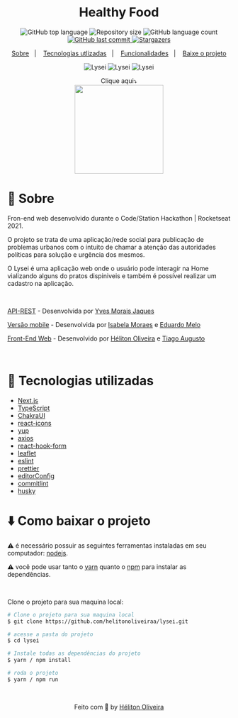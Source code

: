 <h1 align="center">
  Healthy Food
</h1>

<p align="center">
  <img alt="GitHub top language" src="https://img.shields.io/github/languages/top/helitonoliveiraa/lysei.svg?color=%236A37FF">

  <img alt="Repository size" src="https://img.shields.io/github/repo-size/helitonoliveiraa/lysei.svg?color=%236A37FF">

  <img alt="GitHub language count" src="https://img.shields.io/github/languages/count/helitonoliveiraa/lysei?color=%236A37FF">

  <a href="https://github.com/helitonoliveiraa/lysei?/commits/master">
    <img alt="GitHub last commit" src="https://img.shields.io/github/last-commit/helitonoliveiraa/lysei??color=%236A37FF">
  </a>

  <a href="https://github.com/helitonoliveiraa/lysei/stargazers" >
    <img alt="Stargazers" src="https://img.shields.io/github/stars/helitonoliveiraa/lysei?style=social" />
  </a>
</p>

<p align="center">
  <a href="#memo-sobre">Sobre</a>&nbsp;&nbsp;&nbsp;|&nbsp;&nbsp;&nbsp;
  <a href="#wrench-tecnologias-utilizadas">Tecnologias utlizadas</a>&nbsp;&nbsp;&nbsp;|&nbsp;&nbsp;&nbsp;
  <a href="#funcionalidades">Funcionalidades</a>&nbsp;&nbsp;&nbsp;|&nbsp;&nbsp;&nbsp;
  <a href="#arrowdown-como-baixar-o-projeto">Baixe o projeto</a>
</p>
<p align="center">
  <img src="https://res.cloudinary.com/dzn5ixmhq/image/upload/v1624240947/lysei/image_2_iqtp52.png" alt="Lysei">

  <img src="https://res.cloudinary.com/dzn5ixmhq/image/upload/v1624240958/lysei/image_1_kescmz.png" alt="Lysei">

  <img src="https://res.cloudinary.com/dzn5ixmhq/image/upload/v1624240958/lysei/image_3_tox5c8.png" alt="Lysei">
</p>

<p align="center">
  Clique aqui⤵️<br />
  <a href="https://quizzical-keller-6a1d53.netlify.app/">
    <img src="https://res.cloudinary.com/dzn5ixmhq/image/upload/v1612276477/button-netlify_gg2ey0.png" width="200" >
  </a>
</p>

# :memo: Sobre

Fron-end web desenvolvido durante o Code/Station Hackathon | Rocketseat 2021.

O projeto se trata de uma aplicação/rede social para publicação de problemas urbanos com o intuito de chamar a atenção das autoridades políticas para solução e urgência dos mesmos.

O Lysei é uma aplicação web onde o usuário pode interagir na Home vializando alguns do pratos dispiniveis e também é possível realizar um cadastro na aplicação.

<br />

[API-REST](https://github.com/YvesJaques/LyseiApi) - Desenvolvida por [Yves Morais Jaques](https://github.com/YvesJaques)

[Versão mobile]() - Desenvolvida por [Isabela Moraes](https://github.com/isabelamoraes) e [Eduardo Melo]()

[Front-End Web]() - Desenvolvido por [Héliton Oliveira](https://www.linkedin.com/in/helitonoliveira/) e [Tiago Augusto](https://github.com/tiagoasrodrigues)

<br />

# :wrench: Tecnologias utilizadas

- [Next.js](https://nextjs.org/)
- [TypeScript](https://www.typescriptlang.org/)
- [ChakraUI](https://chakra-ui.com/)
- [react-icons](https://react-icons.github.io/react-icons/icons?name=ai)
- [yup](https://github.com/jquense/yup)
- [axios](https://www.npmjs.com/package/axios)
- [react-hook-form](https://react-hook-form.com/get-started/)
- [leaflet](https://leafletjs.com/examples/quick-start/)
- [eslint](https://eslint.org/)
- [prettier](https://prettier.io/)
- [editorConfig](https://editorconfig.org/)
- [commitlint](https://commitlint.js.org/#/)
- [husky](https://typicode.github.io/husky/#/)

# :arrow_down: Como baixar o projeto

⚠ é necessário possuir as seguintes ferramentas instaladas em seu computador: [nodejs](https://nodejs.org/en/).

⚠ você pode usar tanto o [yarn](https://yarnpkg.com/) quanto o [npm]() para instalar as dependências.


<br />

Clone o projeto para sua maquina local:
```bash
# Clone o projeto para sua maquina local
$ git clone https://github.com/helitonoliveiraa/lysei.git

# acesse a pasta do projeto
$ cd lysei

# Instale todas as dependências do projeto
$ yarn / npm install

# roda o projeto
$ yarn / npm run
```

<br />

<p align="center">Feito com 💙 by <a href="https://www.linkedin.com/in/helitonoliveira/" target="_blank">Héliton Oliveira</a></p>
